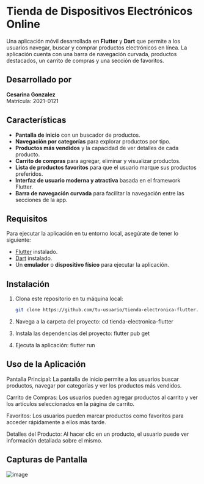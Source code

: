 # Tienda de Dispositivos Electrónicos Online

Una aplicación móvil desarrollada en **Flutter** y **Dart** que permite a los usuarios navegar, buscar y comprar productos electrónicos en línea. La aplicación cuenta con una barra de navegación curvada, productos destacados, un carrito de compras y una sección de favoritos.

## Desarrollado por

**Cesarina Gonzalez**  
Matrícula: 2021-0121

## Características

- **Pantalla de inicio** con un buscador de productos.
- **Navegación por categorías** para explorar productos por tipo.
- **Productos más vendidos** y la capacidad de ver detalles de cada producto.
- **Carrito de compras** para agregar, eliminar y visualizar productos.
- **Lista de productos favoritos** para que el usuario marque sus productos preferidos.
- **Interfaz de usuario moderna y atractiva** basada en el framework Flutter.
- **Barra de navegación curvada** para facilitar la navegación entre las secciones de la app.

## Requisitos

Para ejecutar la aplicación en tu entorno local, asegúrate de tener lo siguiente:

- [Flutter](https://flutter.dev/docs/get-started/install) instalado.
- [Dart](https://dart.dev/get-dart) instalado.
- Un **emulador** o **dispositivo físico** para ejecutar la aplicación.

## Instalación

1. Clona este repositorio en tu máquina local:
   ```bash
   git clone https://github.com/tu-usuario/tienda-electronica-flutter.git
2. Navega a la carpeta del proyecto:
cd tienda-electronica-flutter

3. Instala las dependencias del proyecto:
flutter pub get

4. Ejecuta la aplicación:
flutter run


## Uso de la Aplicación
Pantalla Principal: La pantalla de inicio permite a los usuarios buscar productos, navegar por categorías y ver los productos más vendidos.

Carrito de Compras: Los usuarios pueden agregar productos al carrito y ver los artículos seleccionados en la página de carrito.

Favoritos: Los usuarios pueden marcar productos como favoritos para acceder rápidamente a ellos más tarde.

Detalles del Producto: Al hacer clic en un producto, el usuario puede ver información detallada sobre el mismo.


## Capturas de Pantalla
![image](https://github.com/user-attachments/assets/74f3aba3-8751-49a4-9c59-5e92366a4c6f)


